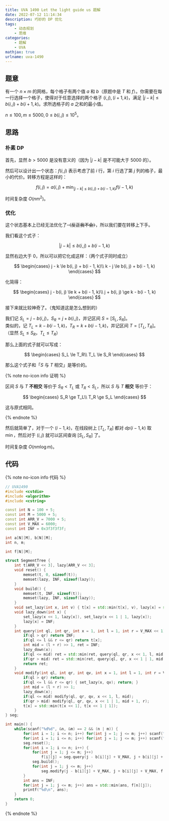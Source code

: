 ```yaml
---
title: UVA 1490 Let the light guide us 题解
date: 2022-07-12 11:14:34
description: 巧妙的 DP 优化
tags:
	- 动态规划
	- 思维
categories:
	- 题解
	- UVA
mathjax: true
urlname: uva-1490
---
```


## 题意

有一个 $n\times m$ 的网格，每个格子有两个值 $a$ 和 $b$（原题中是 $T$ 和 $f$）。你需要在每一行选择一个格子，使得对于任意选择的两个格子 $(i, j), (i+1, k)$，满足 $\lvert j - k \rvert \le b(i,j) + b(i + 1,k)$。求所选格子的 $a$ 之和的最小值。

$n \le 100, m \le 5000, 0 \le b(i, j) \le 10^5$。

## 思路

### 朴素 DP

首先，显然 $b > 5000$ 是没有意义的（因为 $\lvert j - k\rvert$ 是不可能大于 $5000$ 的）。

然后可以设计出一个状态：$f(i, j)$ 表示考虑了前 $i$ 行，第 $i$ 行选了第 $j$ 列的格子，最小的代价。转移方程是这样的：

$$
f(i, j) = a(i, j) + \min_{\lvert j - k \rvert \le b(i,j) + b(i-1,k)} f(i - 1, k)
$$

时间复杂度 $O(nm^2)$。

### 优化

这个状态基本上已经无法优化了~~（反正我不会）~~，所以我们要在转移上下手。

我们看这个式子：

$$
\lvert j - k\rvert \le b(i, j) + b(i - 1, k)
$$

显然右边大于 $0$，所以可以把它化成这样：（两个式子同时成立）

$$
\begin{cases}
	j - k \le b(i, j) + b(i - 1, k)\\
	k - j \le b(i, j) + b(i - 1, k)
\end{cases}
$$

化简得：

$$
\begin{cases}
	j - b(i, j) \le k + b(i - 1, k)\\
	j + b(i, j) \ge k - b(i - 1, k)
\end{cases}
$$

接下来就比较神奇了。（鬼知道这是怎么想到的）

我们记 $S_L = j - b(i, j)$，$S_R = j + b(i, j)$，并记区间 $S = [S_L, S_R]$。  
类似的，记 $T_L = k - b(i - 1, k)$，$T_R = k + b(i - 1, k)$，并记区间 $T = [T_L, T_R]$。  
（显然 $S_L \le S_R$，$T_L \le T_R$）

那么上面的式子就可以写成：

$$
\begin{cases}
	S_L \le T_R\\
	T_L \le S_R
\end{cases}
$$

那么这个式子和「$S$ 与 $T$ 相交」是等价的。

{% note no-icon info 证明 %}

区间 $S$ 与 $T$ **不相交** 等价于 $S_R < T_L$ 或 $T_R < S_L$，所以 $S$ 与 $T$ **相交** 等价于：

$$
\begin{cases}
	S_R \ge T_L\\
	T_R \ge S_L
\end{cases}
$$

这与原式相同。

{% endnote %}

然后就简单了，对于一个 $(i - 1, k)$，在线段树上 $[T_L, T_R]$ 都对 $dp(i - 1, k)$ 取 $\min$，然后对于 $(i, j)$ 就可以区间查询 $[S_L, S_R]$ 了。

时间复杂度 $O(nm\log m)$。

## 代码

{% note no-icon info 代码 %}
```cpp
// UVA1490
#include <cstdio>
#include <algorithm>
#include <cstring>

const int N = 100 + 5;
const int M = 5000 + 5;
const int ARR_V = 7000 + 5;
const int V_MAX = 6000;
const int INF = 0x3f3f3f3f;

int a[N][M], b[N][M];
int n, m;

int f[N][M];

struct SegmentTree {
	int t[ARR_V << 3], lazy[ARR_V << 3];
	void reset() {
		memset(t, 0, sizeof(t));
		memset(lazy, INF, sizeof(lazy));
	}
	void build() {
		memset(t, INF, sizeof(t));
		memset(lazy, INF, sizeof(lazy));
	}
	void set_lazy(int x, int v) { t[x] = std::min(t[x], v), lazy[x] = std::min(lazy[x], v); }
	void lazy_down(int x) {
		set_lazy(x << 1, lazy[x]), set_lazy(x << 1 | 1, lazy[x]);
		lazy[x] = INF;
	}
	int query(int ql, int qr, int x = 1, int l = 1, int r = V_MAX << 1) {
		if(ql > qr) return INF;
		if(ql <= l && r <= qr) return t[x];
		int mid = (l + r) >> 1, ret = INF;
		lazy_down(x);
		if(ql <= mid) ret = std::min(ret, query(ql, qr, x << 1, l, mid));
		if(qr > mid) ret = std::min(ret, query(ql, qr, x << 1 | 1, mid + 1, r));
		return ret;
	}
	void modify(int ql, int qr, int qv, int x = 1, int l = 1, int r = V_MAX << 1) {
		if(ql > qr) return;
		if(ql <= l && r <= qr) { set_lazy(x, qv); return; }
		int mid = (l + r) >> 1;
		lazy_down(x);
		if(ql <= mid) modify(ql, qr, qv, x << 1, l, mid);
		if(qr > mid) modify(ql, qr, qv, x << 1 | 1, mid + 1, r);
		t[x] = std::min(t[x << 1], t[x << 1 | 1]);
	}
} seg;

int main() {
	while(scanf("%d%d", &n, &m) == 2 && (n | m)) {
		for(int i = 1; i <= n; i++) for(int j = 1; j <= m; j++) scanf("%d", &a[i][j]);
		for(int i = 1; i <= n; i++) for(int j = 1; j <= m; j++) scanf("%d", &b[i][j]), b[i][j] = std::min(b[i][j], 5000);
		seg.reset();
		for(int i = 1; i <= n; i++) {
			for(int j = 1; j <= m; j++)
				f[i][j] = seg.query(j - b[i][j] + V_MAX, j + b[i][j] + V_MAX) + a[i][j];
			seg.build();
			for(int j = 1; j <= m; j++)
				seg.modify(j - b[i][j] + V_MAX, j + b[i][j] + V_MAX, f[i][j]);
		}
		int ans = INF;
		for(int j = 1; j <= m; j++) ans = std::min(ans, f[n][j]);
		printf("%d\n", ans);
	}
	return 0;
}
```
{% endnote %}

